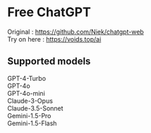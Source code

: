 # Free ChatGPT
Original : https://github.com/Niek/chatgpt-web<br>
Try on here : https://voids.top/ai

## Supported models
GPT-4-Turbo<br>
GPT-4o<br>
GPT-4o-mini<br>
Claude-3-Opus<br>
Claude-3.5-Sonnet<br>
Gemini-1.5-Pro<br>
Gemini-1.5-Flash<br>
